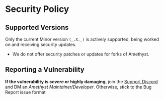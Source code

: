 # Security Policy

## Supported Versions

Only the current Minor version `(_.X._)` is actively supported, being worked on
and receiving security updates.

- We do not offer security patches or updates for forks of Amethyst.

## Reporting a Vulnerability

**If the vulnerability is _severe_ or highly damaging**, join the
[Support Discord](https://discord.gg/gGwCcCXxrX) and DM an _Amethyst
Maintainer/Developer_. Otherwise, stick to the Bug Report issue format

